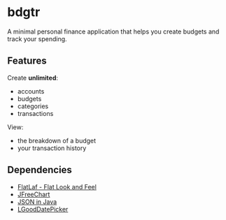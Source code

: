# bdgtr
A minimal personal finance application that helps you create budgets and track your spending.

## Features
Create **unlimited**:
* accounts
* budgets
* categories
* transactions

View:
* the breakdown of a budget
* your transaction history

## Dependencies
* [FlatLaf - Flat Look and Feel](https://github.com/JFormDesigner/FlatLaf)
* [JFreeChart](https://github.com/jfree/jfreechart)
* [JSON in Java](https://github.com/stleary/JSON-java)
* [LGoodDatePicker](https://github.com/LGoodDatePicker/LGoodDatePicker)